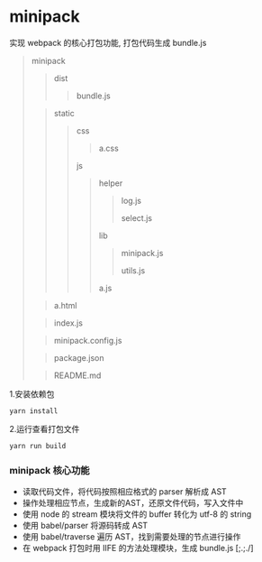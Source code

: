 # minipack
实现 webpack 的核心打包功能, 打包代码生成 bundle.js

> minipack
>> dist
>>> bundle.js
>
>> static
>>> css
>>>> a.css
>>>
>>>js
>>>> helper
>>>>> log.js
>>>>>
>>>>> select.js
>>>>
>>>> lib
>>>>> minipack.js
>>>>>
>>>>> utils.js
>>>>
>>>>a.js
>
>> a.html
>
>> index.js
>
>> minipack.config.js
>
>> package.json
>
>> README.md

1.安装依赖包
```
yarn install
```
2.运行查看打包文件
```
yarn run build
```
### minipack 核心功能
* 读取代码文件，将代码按照相应格式的 parser 解析成 AST
* 操作处理相应节点，生成新的AST，还原文件代码，写入文件中
* 使用 node 的 stream 模块将文件的 buffer 转化为 utf-8 的 string
* 使用 babel/parser 将源码转成 AST
* 使用 babel/traverse 遍历 AST，找到需要处理的节点进行操作
* 在 webpack 打包时用 IIFE 的方法处理模块，生成 bundle.js
[;.;./]